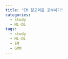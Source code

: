 ```yaml
---
title: "EM 알고리즘 공부하기"
categories:
  - study
  - ML-DL
tags:
  - study
  - ML-DL
  - EM
  - GMM
---
```



 
